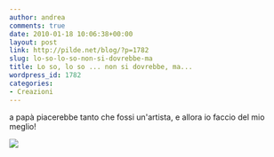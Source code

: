 ```yaml
---
author: andrea
comments: true
date: 2010-01-18 10:06:38+00:00
layout: post
link: http://pilde.net/blog/?p=1782
slug: lo-so-lo-so-non-si-dovrebbe-ma
title: Lo so, lo so ... non si dovrebbe, ma...
wordpress_id: 1782
categories:
- Creazioni
---
```


a papà piacerebbe tanto che fossi un'artista, e allora io faccio del mio meglio!


[![](http://pilde.net/blog/wp-content/uploads/2010/01/20100112094106373_0001-212x300.jpg)](http://pilde.net/blog/wp-content/uploads/2010/01/20100112094106373_0001.jpg)
